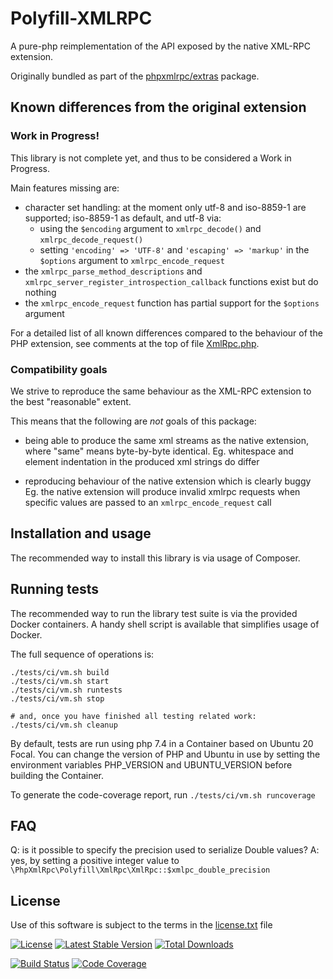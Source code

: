 Polyfill-XMLRPC
===============

A pure-php reimplementation of the API exposed by the native XML-RPC extension.

Originally bundled as part of the [phpxmlrpc/extras](https://github.com/gggeek/phpxmlrpc-extras) package.

Known differences from the original extension
---------------------------------------------

### Work in Progress!

This library is not complete yet, and thus to be considered a Work in Progress.

Main features missing are:
- character set handling: at the moment only utf-8 and iso-8859-1 are supported; iso-8859-1 as default, and utf-8 via:
  - using the `$encoding` argument to `xmlrpc_decode()` and `xmlrpc_decode_request()`
  - setting `'encoding' => 'UTF-8'` and `'escaping' => 'markup'` in the `$options` argument to `xmlrpc_encode_request`
- the `xmlrpc_parse_method_descriptions` and `xmlrpc_server_register_introspection_callback` functions exist but do nothing
- the `xmlrpc_encode_request` function has partial support for the `$options` argument

For a detailed list of all known differences compared to the behaviour of the PHP extension, see comments at the top of
file [XmlRpc.php](src/XmlRpc.php).

### Compatibility goals

We strive to reproduce the same behaviour as the XML-RPC extension to the best "reasonable" extent.

This means that the following are _not_ goals of this package:

- being able to produce the same xml streams as the native extension, where "same" means byte-by-byte identical.
  Eg. whitespace and element indentation in the produced xml strings do differ

- reproducing behaviour of the native extension which is clearly buggy
  Eg. the native extension will produce invalid xmlrpc requests when specific values are passed to an
  `xmlrpc_encode_request` call

Installation and usage
----------------------

The recommended way to install this library is via usage of Composer.

Running tests
-------------

The recommended way to run the library test suite is via the provided Docker containers.
A handy shell script is available that simplifies usage of Docker.

The full sequence of operations is:

    ./tests/ci/vm.sh build
    ./tests/ci/vm.sh start
    ./tests/ci/vm.sh runtests
    ./tests/ci/vm.sh stop

    # and, once you have finished all testing related work:
    ./tests/ci/vm.sh cleanup

By default, tests are run using php 7.4 in a Container based on Ubuntu 20 Focal.
You can change the version of PHP and Ubuntu in use by setting the environment variables PHP_VERSION and UBUNTU_VERSION
before building the Container.

To generate the code-coverage report, run `./tests/ci/vm.sh runcoverage`

FAQ
---

Q: is it possible to specify the precision used to serialize Double values?
A: yes, by setting a positive integer value to `\PhpXmlRpc\Polyfill\XmlRpc\XmlRpc::$xmlpc_double_precision`

License
-------
Use of this software is subject to the terms in the [license.txt](license.txt) file

[![License](https://poser.pugx.org/phpxmlrpc/polyfill-xmlrpc/license)](https://packagist.org/packages/phpxmlrpc/polyfill-xmlrpc)
[![Latest Stable Version](https://poser.pugx.org/phpxmlrpc/polyfill-xmlrpc/v/stable)](https://packagist.org/packages/phpxmlrpc/polyfill-xmlrpc)
[![Total Downloads](https://poser.pugx.org/phpxmlrpc/polyfill-xmlrpc/downloads)](https://packagist.org/packages/phpxmlrpc/polyfill-xmlrpc)

[![Build Status](https://github.com/gggeek/polyfill-xmlrpc/actions/workflows/ci.yml/badge.svg)](https://github.com/gggeek/polyfill-xmlrpc/actions/workflows/ci.yml)
[![Code Coverage](https://codecov.io/gh/gggeek/polyfill-xmlrpc/branch/master/graph/badge.svg)](https://app.codecov.io/gh/gggeek/polyfill-xmlrpc)
